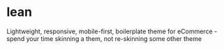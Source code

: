 lean
====

Lightweight, responsive, mobile-first, boilerplate theme for eCommerce - spend your time skinning a them, not re-skinning some other theme
